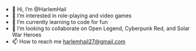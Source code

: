 - 👋 Hi, I’m @HarlemHail
- 👀 I’m interested in role-playing and video games
- 🌱 I’m currently learning to code for fun
- 💞️ I’m looking to collaborate on Open Legend, Cyberpunk Red, and Solar War Heroes
- 📫 How to reach me harlemhail27@gmail.com

<!---
HarlemHail/HarlemHail is a ✨ special ✨ repository because its `README.md` (this file) appears on your GitHub profile.
You can click the Preview link to take a look at your changes.
--->
